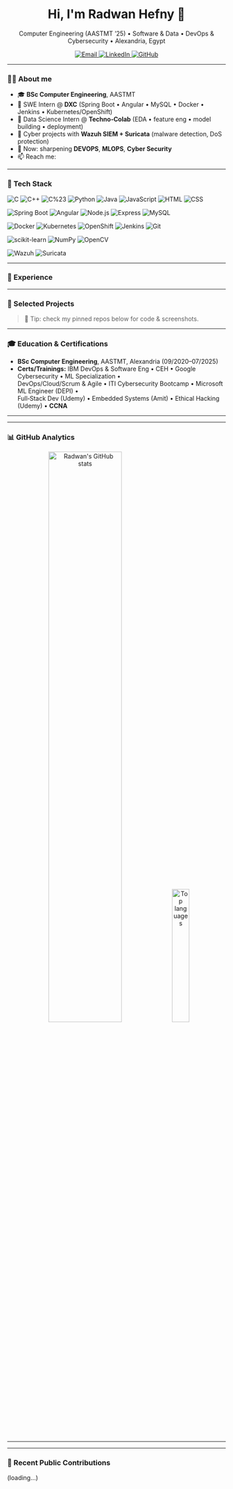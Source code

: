 <!-- Header / Banner -->

<h1 align="center">Hi, I'm Radwan Hefny 👋</h1>
<p align="center">
  Computer Engineering (AASTMT ’25) • Software & Data • DevOps & Cybersecurity • Alexandria, Egypt
</p>

<p align="center">
  <a href="mailto:">
    <img alt="Email" src="https://img.shields.io/badge/Email-D14836?logo=gmail&logoColor=white">
  </a>
  <a href="https://www.linkedin.com/in/radwan-moh">
    <img alt="LinkedIn" src="https://img.shields.io/badge/LinkedIn-0A66C2?logo=linkedin&logoColor=white">
  </a>
  <a href="https://github.com/radwan-mohamed">
    <img alt="GitHub" src="https://img.shields.io/badge/GitHub-181717?logo=github&logoColor=white">
  </a>

</p>

---

### 👨‍💻 About me
- 🎓 **BSc Computer Engineering**, AASTMT 
- 💼 SWE Intern @ **DXC** (Spring Boot • Angular • MySQL • Docker • Jenkins • Kubernetes/OpenShift)
- 🧠 Data Science Intern @ **Techno‑Colab** (EDA • feature eng • model building • deployment)
- 🔐 Cyber projects with **Wazuh SIEM + Suricata** (malware detection, DoS protection)
- 🔭 Now: sharpening **DEVOPS**, **MLOPS**, **Cyber Security** 
- 📫 Reach me: 

---

### 🧰 Tech Stack
<!-- Language & Core -->
![C](https://img.shields.io/badge/C-A8B9CC?logo=c&logoColor=white)
![C++](https://img.shields.io/badge/C++-00599C?logo=cplusplus&logoColor=white)
![C%23](https://img.shields.io/badge/C%23-239120?logo=csharp&logoColor=white)
![Python](https://img.shields.io/badge/Python-3776AB?logo=python&logoColor=white)
![Java](https://img.shields.io/badge/Java-007396?logo=openjdk&logoColor=white)
![JavaScript](https://img.shields.io/badge/JavaScript-F7DF1E?logo=javascript&logoColor=black)
![HTML](https://img.shields.io/badge/HTML5-E34F26?logo=html5&logoColor=white)
![CSS](https://img.shields.io/badge/CSS3-1572B6?logo=css3&logoColor=white)

<!-- Backend / Frontend -->
![Spring Boot](https://img.shields.io/badge/Spring%20Boot-6DB33F?logo=springboot&logoColor=white)
![Angular](https://img.shields.io/badge/Angular-DD0031?logo=angular&logoColor=white)
![Node.js](https://img.shields.io/badge/Node.js-339933?logo=node.js&logoColor=white)
![Express](https://img.shields.io/badge/Express-000000?logo=express&logoColor=white)
![MySQL](https://img.shields.io/badge/MySQL-4479A1?logo=mysql&logoColor=white)

<!-- DevOps -->
![Docker](https://img.shields.io/badge/Docker-2496ED?logo=docker&logoColor=white)
![Kubernetes](https://img.shields.io/badge/Kubernetes-326CE5?logo=kubernetes&logoColor=white)
![OpenShift](https://img.shields.io/badge/OpenShift-EE0000?logo=redhatopenshift&logoColor=white)
![Jenkins](https://img.shields.io/badge/Jenkins-D24939?logo=jenkins&logoColor=white)
![Git](https://img.shields.io/badge/Git-F05032?logo=git&logoColor=white)

<!-- Data & CV -->
![scikit-learn](https://img.shields.io/badge/scikit--learn-F7931E?logo=scikitlearn&logoColor=white)
![NumPy](https://img.shields.io/badge/NumPy-013243?logo=numpy&logoColor=white)
![OpenCV](https://img.shields.io/badge/OpenCV-5C3EE8?logo=opencv&logoColor=white)

<!-- Security -->
![Wazuh](https://img.shields.io/badge/Wazuh-1A73E8?logoColor=white)
![Suricata](https://img.shields.io/badge/Suricata-AA0000?logoColor=white)

---

### 🏢 Experience


---

### 🚀 Selected Projects


> 🔖 Tip: check my pinned repos below for code & screenshots.

---

### 🎓 Education & Certifications
- **BSc Computer Engineering**, AASTMT, Alexandria (09/2020–07/2025)
- **Certs/Trainings:** IBM DevOps & Software Eng • CEH • Google Cybersecurity • ML Specialization •  
  DevOps/Cloud/Scrum & Agile • ITI Cybersecurity Bootcamp • Microsoft ML Engineer (DEPI) •  
  Full‑Stack Dev (Udemy) • Embedded Systems (Amit) • Ethical Hacking (Udemy) • **CCNA**

---



---

### 📊 GitHub Analytics

<!-- Auto-switch for dark/light -->

<p align="center">
  <!-- Bigger left card -->
  <picture>
    <source 
      srcset="https://github-readme-stats.vercel.app/api?username=radwan-mohamed&show_icons=true&rank_icon=github&include_all_commits=true&count_private=true&hide_border=true&cache_seconds=7200&theme=transparent"
      media="(prefers-color-scheme: dark)"
    />
    <source
      srcset="https://github-readme-stats.vercel.app/api?username=radwan-mohamed&show_icons=true&rank_icon=github&include_all_commits=true&count_private=true&hide_border=true&cache_seconds=7200"
      media="(prefers-color-scheme: light), (prefers-color-scheme: no-preference)"
    />
    <img alt="Radwan's GitHub stats"
         src="https://github-readme-stats.vercel.app/api?username=radwan-mohamed&show_icons=true&rank_icon=github&include_all_commits=true&count_private=true&hide_border=true&cache_seconds=7200"
         width="58%" />
  </picture>

  <!-- Smaller right card -->
  <picture>
    <source 
      srcset="https://github-readme-stats.vercel.app/api/top-langs/?username=radwan-mohamed&layout=compact&langs_count=10&hide_border=true&cache_seconds=7200&theme=transparent"
      media="(prefers-color-scheme: dark)"
    />
    <source 
      srcset="https://github-readme-stats.vercel.app/api/top-langs/?username=radwan-mohamed&layout=compact&langs_count=10&hide_border=true&cache_seconds=7200"
      media="(prefers-color-scheme: light), (prefers-color-scheme: no-preference)"
    />
    <img alt="Top languages"
         src="https://github-readme-stats.vercel.app/api/top-langs/?username=radwan-mohamed&layout=compact&langs_count=10&hide_border=true&cache_seconds=7200"
         width="28%" />
  </picture>
</p>




---

---

### 🤝 Recent Public Contributions
<!-- START:CONTRIB_CARDS -->
(loading…)
<!-- END:CONTRIB_CARDS -->


